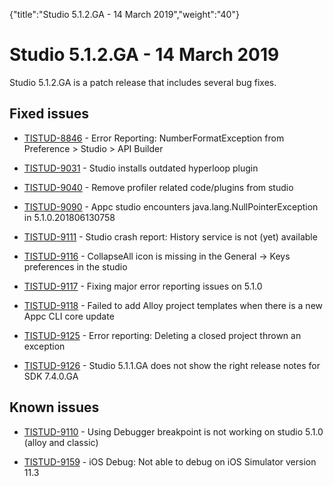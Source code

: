 {"title":"Studio 5.1.2.GA - 14 March 2019","weight":"40"} 

# Studio 5.1.2.GA - 14 March 2019

Studio 5.1.2.GA is a patch release that includes several bug fixes.

## Fixed issues

*   [TISTUD-8846](https://jira.appcelerator.org/browse/TISTUD-8846) - Error Reporting: NumberFormatException from Preference > Studio > API Builder
    
*   [TISTUD-9031](https://jira.appcelerator.org/browse/TISTUD-9031) - Studio installs outdated hyperloop plugin
    
*   [TISTUD-9040](https://jira.appcelerator.org/browse/TISTUD-9040) - Remove profiler related code/plugins from studio
    
*   [TISTUD-9090](https://jira.appcelerator.org/browse/TISTUD-9090) - Appc studio encounters java.lang.NullPointerException in 5.1.0.201806130758
    
*   [TISTUD-9111](https://jira.appcelerator.org/browse/TISTUD-9111) - Studio crash report: History service is not (yet) available
    
*   [TISTUD-9116](https://jira.appcelerator.org/browse/TISTUD-9116) - CollapseAll icon is missing in the General -> Keys preferences in the studio
    
*   [TISTUD-9117](https://jira.appcelerator.org/browse/TISTUD-9117) - Fixing major error reporting issues on 5.1.0
    
*   [TISTUD-9118](https://jira.appcelerator.org/browse/TISTUD-9118) - Failed to add Alloy project templates when there is a new Appc CLI core update
    
*   [TISTUD-9125](https://jira.appcelerator.org/browse/TISTUD-9125) - Error reporting: Deleting a closed project thrown an exception
    
*   [TISTUD-9126](https://jira.appcelerator.org/browse/TISTUD-9126) - Studio 5.1.1.GA does not show the right release notes for SDK 7.4.0.GA
    

## Known issues

*   [TISTUD-9110](https://jira.appcelerator.org/browse/TISTUD-9110) - Using Debugger breakpoint is not working on studio 5.1.0 (alloy and classic)
    
*   [TISTUD-9159](https://jira.appcelerator.org/browse/TISTUD-9159) - iOS Debug: Not able to debug on iOS Simulator version 11.3